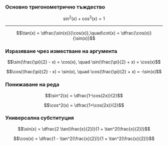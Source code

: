 ### Основно тригонометрично тъждество
$$\sin^2(x) + \cos^2(x) = 1$$

---
$$\tan(x) = \dfrac{\sin(x)}{\cos(x)},\quad\cot(x) = \dfrac{\cos(x)}{\sin(x)}$$

### Изразяване чрез изместване на аргумента

$$\sin(\frac{\pi}{2} - x) = \cos(x), \quad \sin(\frac{\pi}{2} + x) = \cos(x)$$

$$\cos(\frac{\pi}{2} - x) = \sin(x), \quad \cos(\frac{\pi}{2} + x) = -\sin(x)$$

### Понижаване на реда

$$\sin^2(x) = \dfrac{1-\cos(2x)}{2}$$

$$\cos^2(x) = \dfrac{1+\cos(2x)}{2}$$

### Универсална субституция

$$\sin(x) = \dfrac{2 \tan(\frac{x}{2})}{1 + \tan^2(\frac{x}{2})}$$

$$\cos(x) = \dfrac{1 - \tan^2(\frac{x}{2})}{1 + \tan^2(\frac{x}{2})}$$
